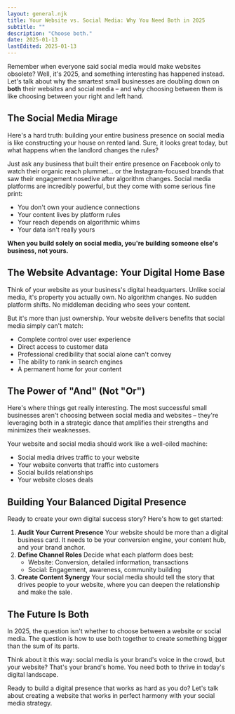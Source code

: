 ```yaml
---
layout: general.njk
title: Your Website vs. Social Media: Why You Need Both in 2025
subtitle: ""
description: "Choose both."
date: 2025-01-13
lastEdited: 2025-01-13
---
```


Remember when everyone said social media would make websites obsolete? Well, it's 2025, and something interesting has happened instead. Let's talk about why the smartest small businesses are doubling down on **both** their websites and social media – and why choosing between them is like choosing between your right and left hand.

## The Social Media Mirage

Here's a hard truth: building your entire business presence on social media is like constructing your house on rented land. Sure, it looks great today, but what happens when the landlord changes the rules?

Just ask any business that built their entire presence on Facebook only to watch their organic reach plummet... or the Instagram-focused brands that saw their engagement nosedive after algorithm changes. Social media platforms are incredibly powerful, but they come with some serious fine print:

- You don't own your audience connections
- Your content lives by platform rules
- Your reach depends on algorithmic whims
- Your data isn't really yours

**When you build solely on social media, you're building someone else's business, not yours.**

## The Website Advantage: Your Digital Home Base

Think of your website as your business's digital headquarters. Unlike social media, it's property you actually own. No algorithm changes. No sudden platform shifts. No middleman deciding who sees your content.

But it's more than just ownership. Your website delivers benefits that social media simply can't match:

- Complete control over user experience
- Direct access to customer data
- Professional credibility that social alone can't convey
- The ability to rank in search engines
- A permanent home for your content

## The Power of "And" (Not "Or")

Here's where things get really interesting. The most successful small businesses aren't choosing between social media and websites – they're leveraging both in a strategic dance that amplifies their strengths and minimizes their weaknesses.

Your website and social media should work like a well-oiled machine:

- Social media drives traffic to your website
- Your website converts that traffic into customers
- Social builds relationships
- Your website closes deals

## Building Your Balanced Digital Presence

Ready to create your own digital success story? Here's how to get started:

1. **Audit Your Current Presence**
Your website should be more than a digital business card. It needs to be your conversion engine, your content hub, and your brand anchor.
2. **Define Channel Roles**
Decide what each platform does best:
    - Website: Conversion, detailed information, transactions
    - Social: Engagement, awareness, community building
3. **Create Content Synergy**
Your social media should tell the story that drives people to your website, where you can deepen the relationship and make the sale.

## The Future Is Both

In 2025, the question isn't whether to choose between a website or social media. The question is how to use both together to create something bigger than the sum of its parts.

Think about it this way: social media is your brand's voice in the crowd, but your website? That's your brand's home. You need both to thrive in today's digital landscape.

Ready to build a digital presence that works as hard as you do? Let's talk about creating a website that works in perfect harmony with your social media strategy.